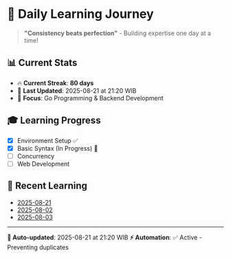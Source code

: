 # 🚀 Daily Learning Journey

> **"Consistency beats perfection"** - Building expertise one day at a time!

## 📊 Current Stats
- 🔥 **Current Streak**: **80 days**
- 📅 **Last Updated**: 2025-08-21 at 21:20 WIB
- 🎯 **Focus**: Go Programming & Backend Development

## 🎓 Learning Progress
- [x] Environment Setup ✅
- [x] Basic Syntax (In Progress) 🔄
- [ ] Concurrency
- [ ] Web Development

## 📖 Recent Learning
- [2025-08-21](learning-log/.md)
- [2025-08-02](learning-log/.md)
- [2025-08-03](learning-log/.md)

---
**🤖 Auto-updated**: 2025-08-21 at 21:20 WIB
**⚡ Automation**: ✅ Active - Preventing duplicates
